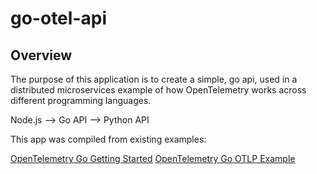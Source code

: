 # go-otel-api
## Overview

The purpose of this application is to create a simple, go api, used in a distributed microservices example of how OpenTelemetry works across different programming languages.  

Node.js --> Go API --> Python API

This app was compiled from existing examples:

[OpenTelemetry Go Getting Started](https://opentelemetry.io/docs/go/getting-started/)
[OpenTelemetry Go OTLP Example](https://github.com/open-telemetry/opentelemetry-go/tree/main/example/otel-collector)
